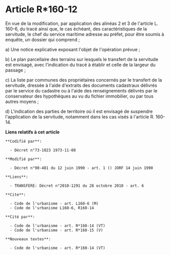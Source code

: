 # Article R*160-12

En vue de la modification, par application des alinéas 2 et 3 de l'article L. 160-6, du tracé ainsi que, le cas échéant, des
caractéristiques de la servitude, le chef du service maritime adresse au préfet, pour être soumis à enquête, un dossier qui
comprend ;

a) Une notice explicative exposant l'objet de l'opération prévue ;

b) Le plan parcellaire des terrains sur lesquels le transfert de la servitude est envisagé, avec l'indication du tracé à
établir et celle de la largeur du passage ;

c) La liste par communes des propriétaires concernés par le transfert de la servitude, dressée à l'aide d'extraits des
documents cadastraux délivrés par le service du cadastre ou à l'aide des renseignements délivrés par le conservateur des
hypothèques au vu du fichier immobilier, ou par tous autres moyens ;

d) L'indication des parties de territoire où il est envisagé de suspendre l'application de la servitude, notamment dans les
cas visés à l'article R. 160-14.

**Liens relatifs à cet article**

	**Codifié par**:

	  - Décret n°73-1023 1973-11-08

	**Modifié par**:

	  - Décret n°90-481 du 12 juin 1990 - art. 1 () JORF 14 juin 1990

	**Liens**:

	  - TRANSFERE: Décret n°2010-1291 du 28 octobre 2010 - art. 6

	**Cite**:

	  - Code de l'urbanisme - art. L160-6 (M)
	  - Code de l'urbanisme L160-6, R160-14

	**Cité par**:

	  - Code de l'urbanisme - art. R*160-14 (VT)
	  - Code de l'urbanisme - art. R*160-15 (V)

	**Nouveaux textes**:

	  - Code de l'urbanisme - art. R*160-14 (VT)
